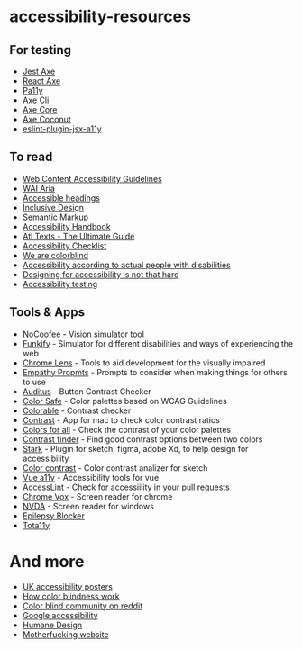 # accessibility-resources

## For testing
* [Jest Axe](https://github.com/nickcolley/jest-axe)
* [React Axe](https://github.com/dequelabs/react-axe)
* [Pa11y](https://pa11y.org/)
* [Axe Cli](https://github.com/dequelabs/axe-cli)
* [Axe Core](https://github.com/dequelabs/axe-core)
* [Axe Coconut](https://chrome.google.com/webstore/detail/axe-coconut/iobddmbdndbbbfjopjdgadphaoihpojp)
* [eslint-plugin-jsx-a11y](https://github.com/evcohen/eslint-plugin-jsx-a11y)


## To read
* [Web Content Accessibility Guidelines](https://www.w3.org/TR/WCAG21/)
* [WAI Aria](https://www.w3.org/TR/wai-aria/)
* [Accessible headings](https://www.w3.org/WAI/tutorials/page-structure/headings/)
* [Inclusive Design](https://www.microsoft.com/design/inclusive/)
* [Semantic Markup](https://html.com/semantic-markup/)
* [Accessibility Handbook](http://shop.oreilly.com/product/0636920024514.do)
* [Atl Texts - The Ultimate Guide](https://axesslab.com/alt-texts/)
* [Accessibility Checklist](http://romeo.elsevier.com/accessibility_checklist/)
* [We are colorblind](https://wearecolorblind.com/)
* [Accessibility according to actual people with disabilities](https://axesslab.com/accessibility-according-to-pwd/)
* [Designing for accessibility is not that hard](https://uxdesign.cc/designing-for-accessibility-is-not-that-hard-c04cc4779d94)
* [Accessibility testing](https://medium.com/walkme-engineering/web-accessibility-testing-d499a7f7a032)


## Tools & Apps

* [NoCoofee](https://accessgarage.wordpress.com/2013/02/09/458/) - Vision simulator tool
* [Funkify](https://www.funkify.org/simulators/?v=f003c44deab6) - Simulator for different disabilities and ways of experiencing the web
* [Chrome Lens](http://chromelens.xyz/) - Tools to aid development for the visually impaired
* [Empathy Propmts](https://empathyprompts.net/) - Prompts to consider when making things for others to use
* [Auditus](https://www.aditus.io/button-contrast-checker/) - Button Contrast Checker
* [Color Safe](http://colorsafe.co/) - Color palettes based on WCAG Guidelines
* [Colorable](https://colorable.jxnblk.com/) - Contrast checker
* [Contrast](https://usecontrast.com/) - App for mac to check color contrast ratios
* [Colors for all](https://github.com/AmadeusITGroup/Colors-for-All) - Check the contrast of your color palettes
* [Contrast finder](https://contrast-finder.tanaguru.com) - Find good contrast options between two colors
* [Stark](https://getstark.co/) - Plugin for sketch, figma, adobe Xd, to help design for accessibility
* [Color contrast](https://github.com/getflourish/Sketch-Color-Contrast-Analyser) - Color contrast analizer for sketch
* [Vue a11y](https://github.com/vue-a11y) - Accessibility tools for vue
* [AccessLint](https://github.com/accesslint) - Check for accessiility in your pull requests
* [Chrome Vox](https://www.chromevox.com/) - Screen reader for chrome
* [NVDA](https://www.nvaccess.org/) - Screen reader for windows
* [Epilepsy Blocker](https://www.epilepsyblocker.com/figma)
* [Tota11y](https://khan.github.io/tota11y/)


# And more
* [UK accessibility posters](https://github.com/UKHomeOffice/posters/blob/master/accessibility/dos-donts/posters_en-UK/accessibility-posters-set.pdf)
* [How color blindness work](https://www.youtube.com/watch?v=iNRQB5309yo)
* [Color blind community on reddit](https://www.reddit.com/r/ColorBlind/)
* [Google accessibility](https://www.google.com/accessibility/)
* [Humane Design](https://humanebydesign.com)
* [Motherfucking website](http://motherfuckingwebsite.com/)